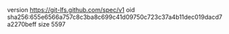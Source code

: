 version https://git-lfs.github.com/spec/v1
oid sha256:655e6566a757c8c3ba8c699c41d09750c723c37a4b11dec019dacd7a2270beff
size 5597
